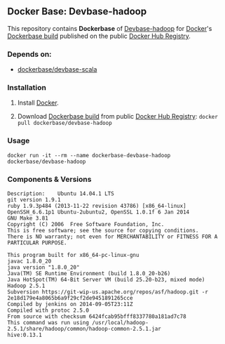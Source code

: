 ## Docker Base: Devbase-hadoop


This repository contains **Dockerbase** of [Devbase-hadoop](http://hadoop.apache.org/) for [Docker](https://www.docker.com/)'s [Dockerbase build](https://registry.hub.docker.com/u/dockerbase/devbase-hadoop/) published on the public [Docker Hub Registry](https://registry.hub.docker.com/).


### Depends on:

* [dockerbase/devbase-scala](https://registry.hub.docker.com/u/dockerbase/devbase-scala)


### Installation

1. Install [Docker](https://docs.docker.com/installation/).

2. Download [Dockerbase build](https://registry.hub.docker.com/u/dockerbase/devbase-hadoop/) from public [Docker Hub Registry](https://registry.hub.docker.com/): `docker pull dockerbase/devbase-hadoop`


### Usage

    docker run -it --rm --name dockerbase-devbase-hadoop dockerbase/devbase-hadoop

### Components & Versions

    Description:	Ubuntu 14.04.1 LTS
    git version 1.9.1
    ruby 1.9.3p484 (2013-11-22 revision 43786) [x86_64-linux]
    OpenSSH_6.6.1p1 Ubuntu-2ubuntu2, OpenSSL 1.0.1f 6 Jan 2014
    GNU Make 3.81
    Copyright (C) 2006  Free Software Foundation, Inc.
    This is free software; see the source for copying conditions.
    There is NO warranty; not even for MERCHANTABILITY or FITNESS FOR A
    PARTICULAR PURPOSE.
    
    This program built for x86_64-pc-linux-gnu
    javac 1.8.0_20
    java version "1.8.0_20"
    Java(TM) SE Runtime Environment (build 1.8.0_20-b26)
    Java HotSpot(TM) 64-Bit Server VM (build 25.20-b23, mixed mode)
    Hadoop 2.5.1
    Subversion https://git-wip-us.apache.org/repos/asf/hadoop.git -r 2e18d179e4a8065b6a9f29cf2de9451891265cce
    Compiled by jenkins on 2014-09-05T23:11Z
    Compiled with protoc 2.5.0
    From source with checksum 6424fcab95bfff8337780a181ad7c78
    This command was run using /usr/local/hadoop-2.5.1/share/hadoop/common/hadoop-common-2.5.1.jar
    hive:0.13.1
